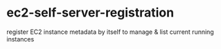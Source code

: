 ec2-self-server-registration
============================

register EC2 instance metadata by itself to manage &amp; list current running instances